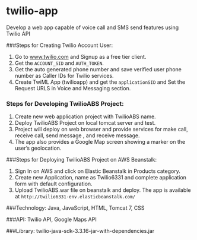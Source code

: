 # twilio-app
Develop a web app capable of voice call and SMS send features using Twilio API

###Steps for Creating Twilio Account User:
1. Go to www.twilio.com and Signup as a free tier client.
2. Get the `ACCOUNT_SID` and `AUTH_TOKEN`.
3. Get the auto generated phone number and save verified user phone number as Caller IDs for Twilio services.
4. Create TwiML App (twilioapp) and get the `applicationSID` and Set the Request URLS in Voice and Messaging section.

### Steps for Developing TwilioABS Project:
1. Create new web application project with TwilioABS name.
2. Deploy TwilioABS Project on local tomcat server and test.
3. Project will deploy on web browser and provide services for make call, receive call, send message , and receive message. 
4. The app also provides a Google Map screen showing a marker on the user’s geolocation.

###Steps for Deploying TwilioABS Project on AWS Beanstalk:
1. Sign In on AWS and click on Elastic Beanstalk in Products category.
2. Create new Application, name as Twilio6331 and complete application form with default configuration.
3. Upload TwilioABS.war file on beanstalk and deploy. The app is available at `http://twilio6331-env.elasticbeanstalk.com/`

###Technology: 
Java, JavaScript, HTML, Tomcat 7, CSS

###API: 
Twilio API, Google Maps API

###Library: 
twilio-java-sdk-3.3.16-jar-with-dependencies.jar
